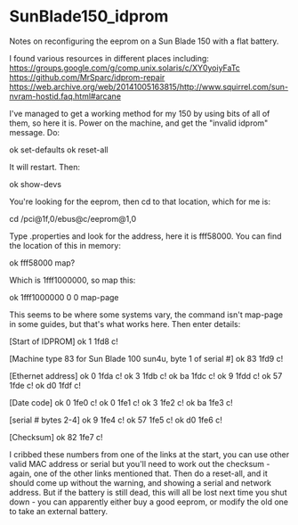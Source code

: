 # SunBlade150_idprom
Notes on reconfiguring the eeprom on a Sun Blade 150 with a flat battery.

I found various resources in different places including:
https://groups.google.com/g/comp.unix.solaris/c/XY0yoiyFaTc
https://github.com/MrSparc/idprom-repair
https://web.archive.org/web/20141005163815/http://www.squirrel.com/sun-nvram-hostid.faq.html#arcane

I've managed to get a working method for my 150 by using bits of all of them, so here it is. Power on the machine, and get the "invalid idprom" message. Do:

ok set-defaults
ok reset-all 

It will restart. Then:

ok show-devs

You're looking for the eeprom, then cd to that location, which for me is:

cd /pci@1f,0/ebus@c/eeprom@1,0

Type .properties and look for the address, here it is fff58000. You can find the location of this in memory:

ok fff58000 map?

Which is 1fff1000000, so map this:

ok 1fff1000000 0 0 map-page

This seems to be where some systems vary, the command isn't map-page in some guides, but that's what works here. Then enter details:

[Start of IDPROM]
ok 1 1fd8 c!

[Machine type 83 for Sun Blade 100 sun4u, byte 1 of serial #]
ok 83 1fd9 c!

[Ethernet address]
ok 0 1fda c!
ok 3 1fdb c!
ok ba 1fdc c!
ok 9 1fdd c!
ok 57 1fde c!
ok d0 1fdf c!

[Date code]
ok 0 1fe0 c! 
ok 0 1fe1 c!
ok 3 1fe2 c!
ok ba 1fe3 c!

[serial # bytes 2-4]
ok 9 1fe4 c! 
ok 57 1fe5 c!
ok d0 1fe6 c!

[Checksum] 
ok 82 1fe7 c! 

I cribbed these numbers from one of the links at the start, you can use other valid MAC address or serial but you'll need to work out the checksum - again, one of the other links mentioned that. Then do a reset-all, and it should come up without the warning, and showing a serial and network address. But if the battery is still dead, this will all be lost next time you shut down - you can apparently either buy a good eeprom, or modify the old one to take an external battery.
